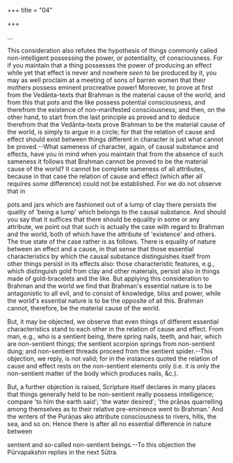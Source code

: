 +++
title = "04"

+++

…




This consideration also refutes the hypothesis of things commonly called non-intelligent possessing the power, or potentiality, of consciousness. For if you maintain that a thing possesses the power of producing an effect while yet that effect is never and nowhere _seen_ to be produced by it, you may as well proclaim at a meeting of sons of barren women that their mothers possess eminent procreative power! Moreover, to prove at first from the Vedānta-texts that Brahman is the material cause of the world, and from this that pots and the like possess potential consciousness, and therefrom the existence of non-manifested consciousness; and then, on the other hand, to start from the last principle as proved and to deduce therefrom that the Vedānta-texts prove Brahman to be the material cause of the world, is simply to argue in a circle; for that the relation of cause and effect should exist between things different in character is just what cannot be proved.--What sameness of character, again, of causal substance and effects, have you in mind when you maintain that from the absence of such sameness it follows that Brahman cannot be proved to be the material cause of the world? It cannot be complete sameness of all attributes, because in that case the relation of cause and effect (which after all requires _some_ difference) could not be established. For we do not observe that in

pots and jars which are fashioned out of a lump of clay there persists the quality of 'being a lump' which belongs to the causal substance. And should you say that it suffices that there should be equality in some or any attribute, we point out that such is actually the case with regard to Brahman and the world, both of which have the attribute of 'existence' and others. The true state of the case rather is as follows. There is equality of nature between an effect and a cause, in that sense that those essential characteristics by which the causal substance distinguishes itself from other things persist in its effects also: those characteristic features, e.g., which distinguish gold from clay and other materials, persist also in things made of gold-bracelets and the like. But applying this consideration to Brahman and the world we find that Brahman's essential nature is to be antagonistic to all evil, and to consist of knowledge, bliss and power, while the world's essential nature is to be the opposite of all this. Brahman cannot, therefore, be the material cause of the world.

But, it may be objected, we observe that even things of different essential characteristics stand to each other in the relation of cause and effect. From man, e.g., who is a sentient being, there spring nails, teeth, and hair, which are non-sentient things; the sentient scorpion springs from non-sentient dung; and non-sentient threads proceed from the sentient spider.--This objection, we reply, is not valid; for in the instances quoted the relation of cause and effect rests on the non-sentient elements only (i.e. it is only the non-sentient matter of the body which produces nails, &c.).

But, a further objection is raised, Scripture itself declares in many places that things generally held to be non-sentient really possess intelligence; compare 'to him the earth said'; 'the water desired'; 'the prāṇas quarrelling among themselves as to their relative pre-eminence went to Brahman.' And the writers of the Purāṇas ako attribute consciousness to rivers, hills, the sea, and so on. Hence there is after all no essential difference in nature between

sentient and so-called non-sentient beings.--To this objection the Pūrvapakshin replies in the next Sūtra.


